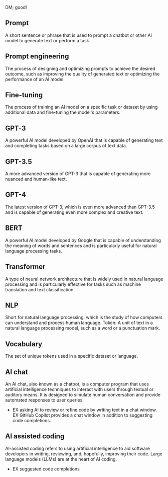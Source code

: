 DM; good!

## Prompt
A short sentence or phrase that is used to prompt a chatbot or other AI model to generate text or perform a task.

## Prompt engineering
The process of designing and optimizing prompts to achieve the desired outcome, such as improving the quality of generated text or optimizing the performance of an AI model.

## Fine-tuning
The process of training an AI model on a specific task or dataset by using additional data and fine-tuning the model's parameters.

## GPT-3 
A powerful AI model developed by OpenAI that is capable of generating text and completing tasks based on a large corpus of text data.

## GPT-3.5
A more advanced version of GPT-3 that is capable of generating more nuanced and human-like text.

## GPT-4 
The latest version of GPT-3, which is even more advanced than GPT-3.5 and is capable of generating even more complex and creative text.

## BERT 
A powerful AI model developed by Google that is capable of understanding the meaning of words and sentences and is particularly useful for natural language processing tasks.

## Transformer
A type of neural network architecture that is widely used in natural language processing and is particularly effective for tasks such as machine translation and text classification.

## NLP
Short for natural language processing, which is the study of how computers can understand and process human language.
Token: A unit of text in a natural language processing model, such as a word or a punctuation mark.

## Vocabulary
The set of unique tokens used in a specific dataset or language.

## AI chat
An AI chat, also known as a chatbot, is a computer program that uses artificial intelligence techniques to interact with users through textual or auditory means. It is designed to simulate human conversation and provide automated responses to user queries.
* EX asking AI to review or refine code by writing text in a chat window. EX GitHub Copilot provides a chat window in addition to suggesting code completions. 

## AI assisted coding
AI-assisted coding refers to using artificial intelligence to aid software developers in writing, reviewing, and, hopefully, improving their code. Large language models (LLMs) are at the heart of AI coding. 
* EX suggested code completions